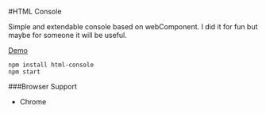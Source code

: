 #HTML Console

Simple and extendable console based on webComponent.
I did it for fun but maybe for someone it will be useful.

[Demo](http://treeskar.me/html-console/)

```
npm install html-console
npm start
```

###Browser Support
* Chrome
